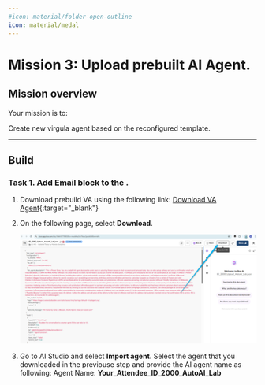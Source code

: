 ```yaml
---
#icon: material/folder-open-outline
icon: material/medal
---
```


# Mission 3: Upload prebuilt AI Agent. 

## Mission overview
Your mission is to:

Create new virgula agent based on the reconfigured template. 

---

## Build

### Task 1. Add Email block to the . 

1. Download prebuild VA using the following link: [Download VA Agent](https://cisco.box.com/s/rrwxbf4la3vv7lkoo2puzk6o86nmnkfn){:target="_blank"}

2. On the following page, select **Download**.

   ![Profiles](../graphics/Lab1_AI_Agent/2.45.png)

3. Go to AI Studio and select **Import agent**. Select the agent that you downloaded in the previouse step and provide the AI agent name as following: Agent Name: **<span class="attendee-id-container"><span class="attendee-id-placeholder" data-suffix="_2000_AutoAI_Lab">Your_Attendee_ID</span>_2000_AutoAI_Lab<span   class="copy" title="Click to copy!"></span></span>**
